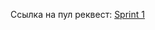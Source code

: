 Ссылка на пул реквест: [Sprint 1](https://github.com/MihailHaev/middle.messenger.praktikum.yandex/pull/1)
